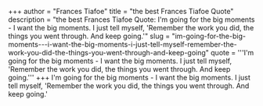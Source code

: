 +++
author = "Frances Tiafoe"
title = "the best Frances Tiafoe Quote"
description = "the best Frances Tiafoe Quote: I'm going for the big moments - I want the big moments. I just tell myself, 'Remember the work you did, the things you went through. And keep going.'"
slug = "im-going-for-the-big-moments---i-want-the-big-moments-i-just-tell-myself-remember-the-work-you-did-the-things-you-went-through-and-keep-going"
quote = '''I'm going for the big moments - I want the big moments. I just tell myself, 'Remember the work you did, the things you went through. And keep going.'''
+++
I'm going for the big moments - I want the big moments. I just tell myself, 'Remember the work you did, the things you went through. And keep going.'
